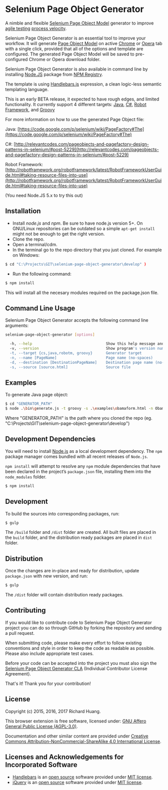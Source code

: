 Selenium Page Object Generator
==============================

A nimble and flexible [Selenium Page Object Model](https://code.google.com/p/selenium/wiki/PageObjects) generator to improve [agile testing](https://en.wikipedia.org/wiki/Agile_testing) [process velocity](https://en.wikipedia.org/wiki/Velocity_(software_development)).

Selenium Page Object Generator is an essential tool to improve your workflow. It will generate [Page Object Model](http://martinfowler.com/bliki/PageObject.html) on active [Chrome](https://www.google.com/chrome/browser/desktop/index.html) or [Opera](http://www.opera.com/) tab with a single click, provided that all of the options and template are configured. The generated Page Object Model will be saved to pre-configured Chrome or Opera download folder.

Selenium Page Object Generator is also available in command line by installing [Node.JS](https://nodejs.org/en/) package from [NPM Registry](https://www.npmjs.com/package/selenium-page-object-generator).

The template is using [Handlebars.js](http://handlebarsjs.com/) expression, a clean logic-less semantic templating language.

This is an early BETA release, it expected to have rough edges, and limited functionality. It currently support 4 different targets: [Java](https://en.wikipedia.org/wiki/Java_(programming_language)), [C#](https://en.wikipedia.org/wiki/C_Sharp_(programming_language)), [Robot Framework](http://robotframework.org/), and [Groovy](https://en.wikipedia.org/wiki/Groovy_(programming_language))

For more information on how to use the generated Page Object file:

Java: [https://code.google.com/p/selenium/wiki/PageFactory#The](https://code.google.com/p/selenium/wiki/PageFactory#The)

C#: [http://relevantcodes.com/pageobjects-and-pagefactory-design-patterns-in-selenium/#post-5229](http://relevantcodes.com/pageobjects-and-pagefactory-design-patterns-in-selenium/#post-5229)

Robot Framework: [http://robotframework.org/robotframework/latest/RobotFrameworkUserGuide.html#taking-resource-files-into-use](http://robotframework.org/robotframework/latest/RobotFrameworkUserGuide.html#taking-resource-files-into-use)

(You need Node.JS 5.x to try this out)

Installation
-

- Install *node.js* and *npm*. Be sure to have node.js version 5+. On GNU/Linux repositories can be outdated so a simple ```apt-get install``` might not be enough to get the right version. 
- Clone the repo.
- Open a terminal/cdm.
- In the terminal go to the repo directory that you just cloned. For example on Windows:
```bash
$ cd "C:\Projects\GIT\selenium-page-object-generator\develop" )
```
- Run the following command:
```bash
$ npm install
```
 This will install all the necesary modules required on the package.json file. 

Command Line Usage
-
Selenium Page Object Generator accepts the following command line arguments:

```bash
selenium-page-object-generator [options]

  -h, --help                                 Show this help message and exit.
  -v, --version                              Show program's version number and exit.
  -t, --target {cs,java,robotm, groovy}      Generator target
  -n, --name [PageName]                      Page name (no-spaces)
  -d, --destination [DestinationPageName]    Destination page name (no-spaces) (optional)
  -s, --source [source.html]                 Source file
```

Examples
-
To generate Java page object:

```bash
$ cd "GENERATOR_PATH"
$ node .\bin\generate.js -t groovy -s .\examples\obamaform.html -n ObamaFormPageObject
```
Where "GENERATOR_PATH" is the path where you cloned the repo (eg. "C:\Projects\GIT\selenium-page-object-generator\develop")

Development Dependencies
-
You will need to install [Node.js](https://nodejs.org/) as a local development dependency. The `npm` package manager comes bundled with all recent releases of `Node.js`.

`npm install` will attempt to resolve any `npm` module dependencies that have been declared in the project’s `package.json` file, installing them into the `node_modules` folder.

```bash
$ npm install
```

Development
-
To build the sources into corresponding packages, run:

```bash
$ gulp
```

The `/build` folder and `/dist` folder are created. All built files are placed in the `build` folder, and the distribution ready packages are placed in `dist` folder.

Distribution
-
Once the changes are in-place and ready for distribution, update `package.json` with new version, and run:

```bash
$ gulp
```

The `/dist` folder will contain distribution ready packages.

Contributing
-
If you would like to contribute code to Selenium Page Object Generator project you can do so through GitHub by forking the repository and sending a pull request.

When submitting code, please make every effort to follow existing conventions and style in order to keep the code as readable as possible. Please also include appropriate test cases.

Before your code can be accepted into the project you must also sign the [Selenium Page Object Generator CLA](https://goo.gl/forms/Bax4dq33Q7) (Individual Contributor License Agreement).

That's it! Thank you for your contribution!

License
-
Copyright (c) 2015, 2016, 2017 Richard Huang.

This browser extension is free software, licensed under: [GNU Affero General Public License (AGPL-3.0)](http://www.gnu.org/licenses/agpl-3.0.en.html).

Documentation and other similar content are provided under [Creative Commons Attribution-NonCommercial-ShareAlike 4.0 International License](http://creativecommons.org/licenses/by-nc-sa/4.0/).

Licenses and Acknowledgements for Incorporated Software
-

- [Handlebars](http://handlebarsjs.com/) is an [open source](http://opensource.org) software provided under [MIT license](http://opensource.org/licenses/MIT).
- [jQuery](https://jquery.com/) is an [open source](http://opensource.org) software provided under [MIT license](http://opensource.org/licenses/MIT).

